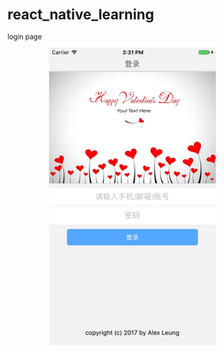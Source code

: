 # react_native_learning

login page

<div  align="center">    
<img src="https://github.com/a2824256/react_native_learning/blob/master/screenshots/login.png" width = "337" height = "600" alt="登录页面" align=center />
</div>
